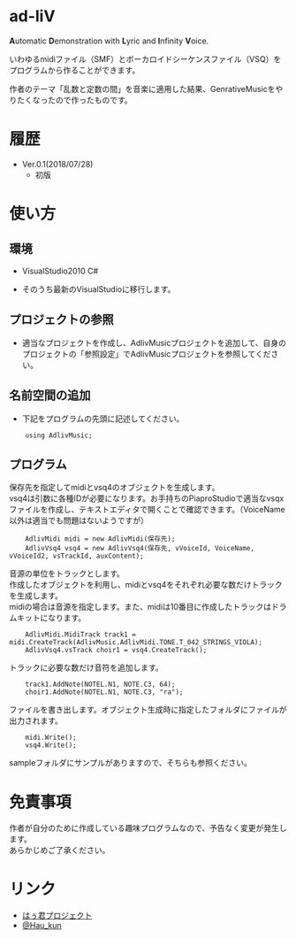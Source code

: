 # ad-liV
**A**utomatic **D**emonstration with **L**yric and **I**nfinity **V**oice.

いわゆるmidiファイル（SMF）とボーカロイドシーケンスファイル（VSQ）をプログラムから作ることができます。

作者のテーマ「乱数と定数の間」を音楽に適用した結果、GenrativeMusicをやりたくなったので作ったものです。


# 履歴
- Ver.0.1(2018/07/28)
    - 初版

# 使い方

## 環境
- VisualStudio2010 C#

 - そのうち最新のVisualStudioに移行します。

## プロジェクトの参照
- 適当なプロジェクトを作成し、AdlivMusicプロジェクトを追加して、自身のプロジェクトの「参照設定」でAdlivMusicプロジェクトを参照してください。

## 名前空間の追加
- 下記をプログラムの先頭に記述してください。
~~~CSharp
    using AdlivMusic;
~~~

## プログラム

保存先を指定してmidiとvsq4のオブジェクトを生成します。  
vsq4は引数に各種IDが必要になります。お手持ちのPiaproStudioで適当なvsqxファイルを作成し、テキストエディタで開くことで確認できます。（VoiceName以外は適当でも問題はないようですが）
~~~CSharp
    AdlivMidi midi = new AdlivMidi(保存先);
    AdlivVsq4 vsq4 = new AdlivVsq4(保存先, vVoiceId, VoiceName, vVoiceId2, vsTrackId, auxContent);
~~~

音源の単位をトラックとします。  
作成したオブジェクトを利用し、midiとvsq4をそれぞれ必要な数だけトラックを生成します。  
midiの場合は音源を指定します。また、midiは10番目に作成したトラックはドラムキットになります。
~~~CSharp
    AdlivMidi.MidiTrack track1 = midi.CreateTrack(AdlivMusic.AdlivMidi.TONE.T_042_STRINGS_VIOLA);
    AdlivVsq4.vsTrack choir1 = vsq4.CreateTrack();
~~~

トラックに必要な数だけ音符を追加します。
~~~CSharp
    track1.AddNote(NOTEL.N1, NOTE.C3, 64);
    choir1.AddNote(NOTEL.N1, NOTE.C3, "ra");
~~~

ファイルを書き出します。オブジェクト生成時に指定したフォルダにファイルが出力されます。
~~~CSharp
    midi.Write();
    vsq4.Write();
~~~

sampleフォルダにサンプルがありますので、そちらも参照ください。

# 免責事項
作者が自分のために作成している趣味プログラムなので、予告なく変更が発生します。  
あらかじめご了承ください。

# リンク
- [はぅ君プロジェクト](http://haukun.projectroom.jp)
- [@Hau_kun](https://twitter.com/hau_kun)